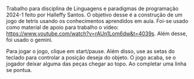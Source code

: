 Trabalho para disciplina de Linguagens e paradigmas de programação 2024-1 feito por Halleffy Santos.
O objetivo desse é a construção de um jogo de tetris usando os conhecimentos aprendidos em aula.
Foi-se usado como material de apoio para trabalho o vídeo: https://www.youtube.com/watch?v=rAUn1Lom6dw&t=4039s.
Além desse, foi usado o gemini.

Para jogar o jogo, clique em start/pause. Além disso, use as setas do teclado para controlar a posição deseja do objeto.
O jogo acaba, se o jogador deixar alguma das peças chegar ao topo.
Ao completar uma linha se pontua.
